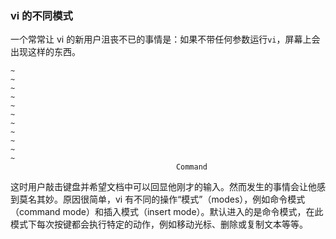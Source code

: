 ### vi 的不同模式

一个常常让 vi 的新用户沮丧不已的事情是：如果不带任何参数运行`vi`，屏幕上会出现这样的东西。

```
~
~
~
~
~
~
~
~
~
~
~
                                     Command
```

这时用户敲击键盘并希望文档中可以回显他刚才的输入。然而发生的事情会让他感到莫名其妙。原因很简单，vi 有不同的操作“模式”（modes），例如命令模式（command mode）和插入模式（insert mode）。默认进入的是命令模式，在此模式下每次按键都会执行特定的动作，例如移动光标、删除或复制文本等等。
